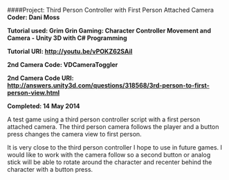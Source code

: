 ####Project: Third Person Controller with First Person Attached Camera
**Coder: Dani Moss**

**Tutorial used: Grim Grin Gaming: Character Controller Movement and Camera - Unity 3D with C# Programming**

**Tutorial URI: http://youtu.be/vPOKZ62SAiI**

**2nd Camera Code: VDCameraToggler**

**2nd Camera Code URI: http://answers.unity3d.com/questions/318568/3rd-person-to-first-person-view.html**

**Completed: 14 May 2014**

A test game using a third person controller script with a first person attached camera. The third person camera follows the player and a button press changes the camera view to first person. 

It is very close to the third person controller I hope to  use in future games. I would like to work with the camera follow so a second button or analog stick will be able to rotate around the character and recenter behind the character with a button press. 



